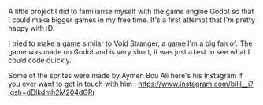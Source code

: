 A little project I did to familiarise myself with the game engine Godot so that I could make bigger games in my free time. It's a first attempt that I'm pretty happy with :D.

I tried to make a game similar to Void Stranger, a game I'm a big fan of. The game was made on Godot and is very short, it was just a test to see what I could code quickly. 

Some of the sprites were made by Aymen Bou Ali here's his Instagram if you ever want to get in touch with him : https://www.instagram.com/bilil__i?igsh=dDlkdmh2M204dGRr
